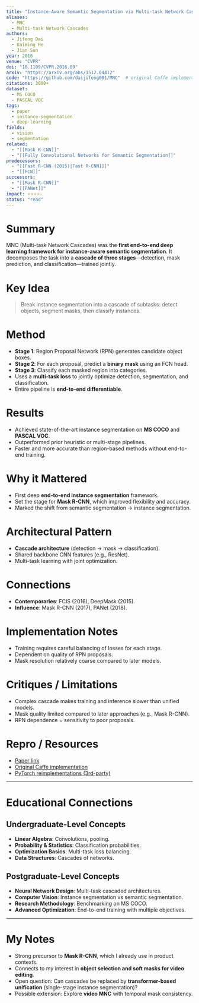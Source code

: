 ```yaml
---
title: "Instance-Aware Semantic Segmentation via Multi-task Network Cascades (2016)"
aliases: 
  - MNC
  - Multi-task Network Cascades
authors:
  - Jifeng Dai
  - Kaiming He
  - Jian Sun
year: 2016
venue: "CVPR"
doi: "10.1109/CVPR.2016.89"
arxiv: "https://arxiv.org/abs/1512.04412"
code: "https://github.com/daijifeng001/MNC"  # original Caffe implementation
citations: 3000+
dataset:
  - MS COCO
  - PASCAL VOC
tags:
  - paper
  - instance-segmentation
  - deep-learning
fields:
  - vision
  - segmentation
related:
  - "[[Mask R-CNN]]"
  - "[[Fully Convolutional Networks for Semantic Segmentation]]"
predecessors:
  - "[[Fast R-CNN (2015)|Fast R-CNN]]]"
  - "[[FCN]]"
successors:
  - "[[Mask R-CNN]]"
  - "[[PANet]]"
impact: ⭐⭐⭐⭐☆
status: "read"
---
```


# Summary
MNC (Multi-task Network Cascades) was the **first end-to-end deep learning framework for instance-aware semantic segmentation**. It decomposes the task into a **cascade of three stages**—detection, mask prediction, and classification—trained jointly.

# Key Idea
> Break instance segmentation into a cascade of subtasks: detect objects, segment masks, then classify instances.

# Method
- **Stage 1**: Region Proposal Network (RPN) generates candidate object boxes.  
- **Stage 2**: For each proposal, predict a **binary mask** using an FCN head.  
- **Stage 3**: Classify each masked region into categories.  
- Uses a **multi-task loss** to jointly optimize detection, segmentation, and classification.  
- Entire pipeline is **end-to-end differentiable**.  

# Results
- Achieved state-of-the-art instance segmentation on **MS COCO** and **PASCAL VOC**.  
- Outperformed prior heuristic or multi-stage pipelines.  
- Faster and more accurate than region-based methods without end-to-end training.  

# Why it Mattered
- First deep **end-to-end instance segmentation** framework.  
- Set the stage for **Mask R-CNN**, which improved flexibility and accuracy.  
- Marked the shift from semantic segmentation → instance segmentation.  

# Architectural Pattern
- **Cascade architecture** (detection → mask → classification).  
- Shared backbone CNN features (e.g., ResNet).  
- Multi-task learning with joint optimization.  

# Connections
- **Contemporaries**: FCIS (2016), DeepMask (2015).  
- **Influence**: Mask R-CNN (2017), PANet (2018).  

# Implementation Notes
- Training requires careful balancing of losses for each stage.  
- Dependent on quality of RPN proposals.  
- Mask resolution relatively coarse compared to later models.  

# Critiques / Limitations
- Complex cascade makes training and inference slower than unified models.  
- Mask quality limited compared to later approaches (e.g., Mask R-CNN).  
- RPN dependence = sensitivity to poor proposals.  

# Repro / Resources
- [Paper link](https://arxiv.org/abs/1512.04412)  
- [Original Caffe implementation](https://github.com/daijifeng001/MNC)  
- [PyTorch reimplementations (3rd-party)](https://github.com/daijifeng001/MNC/issues/20)  

---

# Educational Connections

## Undergraduate-Level Concepts
- **Linear Algebra**: Convolutions, pooling.  
- **Probability & Statistics**: Classification probabilities.  
- **Optimization Basics**: Multi-task loss balancing.  
- **Data Structures**: Cascades of networks.  

## Postgraduate-Level Concepts
- **Neural Network Design**: Multi-task cascaded architectures.  
- **Computer Vision**: Instance segmentation vs semantic segmentation.  
- **Research Methodology**: Benchmarking on MS COCO.  
- **Advanced Optimization**: End-to-end training with multiple objectives.  

---

# My Notes
- Strong precursor to **Mask R-CNN**, which I already use in product contexts.  
- Connects to my interest in **object selection and soft masks for video editing**.  
- Open question: Can cascades be replaced by **transformer-based unification** (single-stage instance segmentation)?  
- Possible extension: Explore **video MNC** with temporal mask consistency.  
